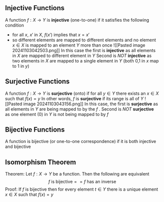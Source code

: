 ## Injective Functions
A function $f:X\to Y$ is **injective** (one-to-one) if it satisfies the following condition
- for all $x$, $x'$ in $X$, $f(x')$ implies that $x = x'$
- so different elements are mapped to different elements and no element  $x \in X$ is mapped to an element $Y$ more than once
![[Pasted image 20241103042503.png]]
In this case the first is **injective** as all elements in $X$ are mapped to different element in $Y$
Second is *NOT* **injective** as two elements in $X$ are mapped to a single element in $Y$ (both 0,1 in $x$ map to 1 in $y$)
## Surjective Functions
A function $f: X\to Y$ is **surjective** (onto) if for all $y \in Y$ there exists an $x \in X$ such that $f(x) = y$
In other words, $f$ is **surjective** if its range is all of $Y$
![[Pasted image 20241103043156.png]]
In this case, the first is **surjective** as all elements in $Y$ are being mapped to by the $f$ .
Second is *NOT* **surjective** as one element (0) in $Y$ is not being mapped to by $f$
## Bijective Functions
A function is bijective (or one-to-one correspondence) if it is both injective and bijective

## Isomorphism Theorem
Theorem: Let $f:X\to Y$ be a function. Then the following are equivalent
$$
f ~\text{is bijective} == f~\text{has an inverse}
$$
Proof:
	If $f$ is bijective then for every element $t \in Y$ there is a unique element $x \in X$ such that $f(x)=y$